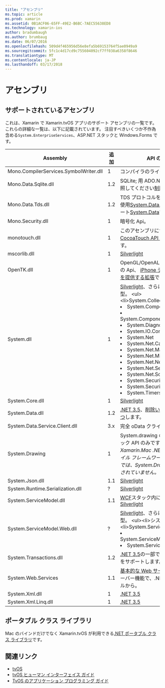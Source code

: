 ```yaml
---
title: "アセンブリ"
ms.topic: article
ms.prod: xamarin
ms.assetid: 0B1ACF06-65FF-49E2-B6BC-7AEC55638ED8
ms.technology: xamarin-ios
author: bradumbaugh
ms.author: brumbaug
ms.date: 06/07/2016
ms.openlocfilehash: 509d4f465956d56e8efa5b69153764f5ae0949a9
ms.sourcegitcommit: 5fc1c4d17cd9c755604092cf7ff038a6358f8646
ms.translationtype: MT
ms.contentlocale: ja-JP
ms.lasthandoff: 03/17/2018
---
```

# <a name="assemblies"></a>アセンブリ

## <a name="supported-assemblies"></a>サポートされているアセンブリ

これは、Xamarin で Xamarin.tvOS アプリのサポート アセンブリの一覧です。これらの詳細な一覧は、以下に記載されています。  注目すべきいくつか不作為含める`System.EnterpriseServices`、ASP.NET スタックと Windows.Forms です。

|Assembly|追加|API の互換性|
|---|---|---|
|Mono.CompilerServices.SymbolWriter.dll|1|コンパイラのライターです。|
|Mono.Data.Sqlite.dll|1.2|SQLite; 用 ADO.NET プロバイダー参照してください[制限](~/ios/data-cloud/system.data.md)です。|
|Mono.Data.Tds.dll|1.2|TDS プロトコルをサポートします。使用[System.Data.SqlClient](https://developer.xamarin.com/api/namespace/System.Data.SqlClient/)内でサポート[System.Data](~/ios/data-cloud/system.data.md)です。|
|Mono.Security.dll|1|暗号化 Api。|
|monotouch.dll|1|このアセンブリに含まれる、 [c# CocoaTouch API へのバインド](https://developer.xamarin.com/api/root/ios-unified/)です。|
|mscorlib.dll|1|[Silverlight](http://msdn.microsoft.com/library/cc838194(VS.95).aspx)|
|OpenTK.dll|1|OpenGL/OpenAL オブジェクト指向の Api、 [iPhone デバイスのサポートを提供する拡張](https://developer.xamarin.com/api/namespace/OpenGLES/)です。|
|System.dll|1|[Silverlight](http://msdn.microsoft.com/library/cc838194(VS.95).aspx)、さらに次の名前空間の型。 <ul><li>System.Collections.Specialized</li> <li>System.ComponentModel</li> <li>System.ComponentModel.Design</li> <li>System.Diagnostics</li> <li>System.IO.Compression</li> <li>System.Net</li> <li>System.Net.Cache</li> <li>System.Net.Mail</li> <li>System.Net.Mime</li> <li>System.Net.NetworkInformation</li> <li>System.Net.Security</li> <li>System.Net.Sockets</li> <li>System.Security.Authentication</li> <li>System.Security.Cryptography</li> <li>System.Timers</li></ul>|
|System.Core.dll|1|[Silverlight](http://msdn.microsoft.com/library/cc838194(VS.95).aspx)|
|System.Data.dll|1.2|[.NET 3.5](http://msdn.microsoft.com/library/ms229335.aspx)、[削除いくつかの機能を持つ](~/ios/data-cloud/system.data.md)します。|
|System.Data.Service.Client.dll|3.x|完全 oData クライアント。|
|System.Drawing|1|System.drawing の各 API - クラシック API のみです。<br />_Xamarin.Mac .NET 4.5 またはモバイル フレームワークの Unified API では、System.Drawing がサポートされていません。_|
|System.Json.dll|1.1|[Silverlight](http://msdn.microsoft.com/library/cc838194(VS.95).aspx)|
|System.Runtime.Serialization.dll|?|[Silverlight](http://msdn.microsoft.com/library/cc838194(VS.95).aspx)|
|System.ServiceModel.dll|1.1|[WCF](http://docs.xamarin.com/guides/cross-platform/application_fundamentals/introduction_to_web_services)スタック内に存在として[Silverlight](http://msdn.microsoft.com/library/cc838194(VS.95).aspx)|
|System.ServiceModel.Web.dll|?|[Silverlight](http://msdn.microsoft.com/library/cc838194(VS.95).aspx)、さらに次の名前空間の型。 <ul><li>システム</li><li>System.ServiceModel.Channels</li><li>System.ServiceModel.Description</li><li>System.ServiceModel.Web</li></ul>|
|System.Transactions.dll|1.2|[.NET 3.5](http://msdn.microsoft.com/library/ms229335.aspx)の一部です。 [System.Data](https://docs.microsoft.com/xamarin/ios/data-cloud/system.data)をサポートします。|
|System.Web.Services|1.1|[基本的な Web サービス](http://docs.xamarin.com/guides/cross-platform/application_fundamentals/introduction_to_web_services)削除されたサーバー機能で、.NET 3.5 プロファイルから。|
|System.Xml.dll|1|[.NET 3.5](http://msdn.microsoft.com/library/ms229335.aspx)|
|System.Xml.Linq.dll|1|[.NET 3.5](http://msdn.microsoft.com/library/ms229335.aspx)|

<a name="Summary" />

## <a name="portable-class-libraries"></a>ポータブル クラス ライブラリ

Mac のバインドだけでなく Xamarin.tvOS が利用できる[.NET ポータブル クラス ライブラリ](~/cross-platform/app-fundamentals/pcl.md)です。



## <a name="related-links"></a>関連リンク

- [tvOS](https://developer.apple.com/tvos/)
- [tvOS ヒューマン インターフェイス ガイド](https://developer.apple.com/tvos/human-interface-guidelines/)
- [TvOS のアプリケーション プログラミング ガイド](https://developer.apple.com/library/prerelease/tvos/documentation/General/Conceptual/AppleTV_PG/)
